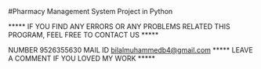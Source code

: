 #Pharmacy Management System Project in Python



***** IF YOU FIND ANY ERRORS OR ANY PROBLEMS RELATED THIS PROGRAM, FEEL FREE TO CONTACT US *****  

NUMBER 9526355630
MAIL ID bilalmuhammedb4@gmail.com
***** LEAVE A COMMENT IF YOU LOVED MY WORK *****
